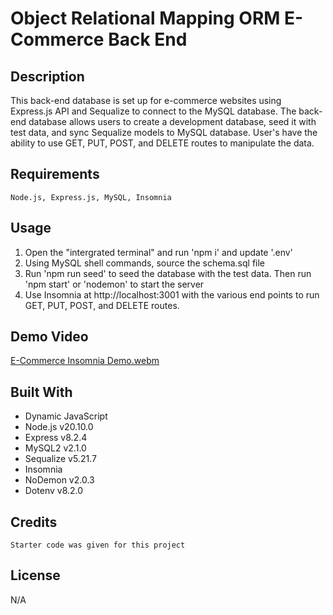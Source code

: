 # Object Relational Mapping ORM E-Commerce Back End

## Description
  This back-end database is set up for e-commerce websites using Express.js API and Sequalize to connect to the MySQL database. The back-end database allows users to create a development database, seed it with test data, and sync Sequalize models to MySQL database. User's have the ability to use GET, PUT, POST, and DELETE routes to manipulate the data. 

## Requirements
    Node.js, Express.js, MySQL, Insomnia 

## Usage
  1) Open the "intergrated terminal" and run 'npm i' and update '.env'
  2) Using MySQL shell commands, source the schema.sql file
  3) Run 'npm run seed' to seed the database with the test data. Then run 'npm start' or 'nodemon' to  start the server
  4) Use Insomnia at http://localhost:3001 with the various end points to run GET, PUT, POST, and DELETE routes. 

## Demo Video
[E-Commerce Insomnia Demo.webm](https://github.com/ANelson44/e-commerce-backend/assets/145131926/9a23cf3b-b791-4460-9e59-931b6f3870b3)


## Built With
  * Dynamic JavaScript
  * Node.js v20.10.0
  * Express v8.2.4
  * MySQL2 v2.1.0
  * Sequalize v5.21.7
  * Insomnia
  * NoDemon v2.0.3
  * Dotenv v8.2.0

## Credits
    Starter code was given for this project

## License
  N/A
